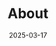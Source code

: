 ---
title: About
description: about us
date: '2025-03-17'
categories:
  - capabletechteam
  - about
published: true
---